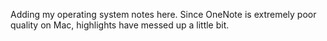 Adding my operating system notes here. Since OneNote is extremely poor quality on Mac, highlights have messed up a little bit.
